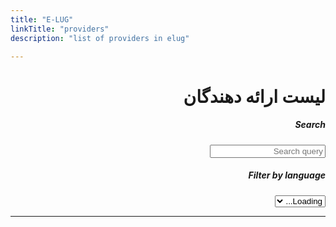 ```yaml
---
title: "E-LUG"
linkTitle: "providers"
description: "list of providers in elug"

---
```


<div class="hero -mt-5 pb-0" dir="rtl">

<!-- Do not delete from the beginning to this point. -->


<div class="container push-down mb-5">
  <div class="row mb-2">
    <div class="col-12">
      <h1 class="font-weight-bold">لیست ارائه دهندگان</h1>
    </div>
  </div>
  <div class="row">
    <div class="col">
      <div class="form-group">
        <h5><label class="d-block" for="search">Search</label></h5>
        <input type="search" placeholder="Search query" class="form-control" 
          id="search" oninput="updateExampleItems()">
      </div>
    </div>
    <div class="col">
      <div class="form-group">
        <h5><label class="d-block" for="filter-lang">Filter by language</label></h5>
        <select class="form-control" id="filter-lang" onchange="updateExampleItems()">
          <option value="" selected disabled>Loading...</option>
        </select>
      </div>
    </div>
  </div>

  <div class="row" id="example-list"></div>
</div>

<script type="text/javascript">
  const examples = {{< readfile file="/static/data/examples.json" >}};

  let languageOptions = [`<option value="">All</option>`].concat(
    examples.map(e => `<option value="${e.language}">${e.language}</option>`));
  document.getElementById("filter-lang").innerHTML = languageOptions.join(' ');

  function updateExampleItems() {
    const searchQuery = document.getElementById("search").value.trim().toLowerCase();
    const selectedLanguageFilter = document.getElementById("filter-lang").value;

    const exampleItems = examples.map(e => {
      let filteredLangExamples = e.examples;

      if (searchQuery) {
        filteredLangExamples = filteredLangExamples.filter(example => example.name.toLowerCase().includes(searchQuery) ||
        example.description.toLowerCase().includes(searchQuery) || 
        example.tags.find(tag => tag.toLowerCase().includes(searchQuery)) ||
        e.tags.find(tag => tag.toLowerCase().includes(searchQuery)));
      }

      if (selectedLanguageFilter) {
        filteredLangExamples = filteredLangExamples.filter(example => e.language === selectedLanguageFilter || 
          example.language === selectedLanguageFilter);
      }

      const exampleCards = filteredLangExamples.map(example => {
        const logo = examples.find(e => e.language === example.language)?.logo || e.logo;
        
        const tags = e.tags.concat(example.tags).map(tagText => 
          `<span class="badge m-1 rounded-pill text-bg-primary" style="line-height: 1.2">${tagText}</span>`);

        return `<div class="col-xl-3 col-lg-4 col-md-6 col-12 my-3">
            <a class="card card-hover h-100 p-3" href="${example.link}" 
              style="user-select: text; box-shadow: 0 5px 10px 0 rgb(41 26 204 / 12%)" draggable="false" target="_blank">
              <div class="text-primary">
                <div class="mt-2" style="height: 60px">
                  <img class="w-100 h-100" src="${logo}" />
                </div>
                <div>
                  <h4 class="px-2 mb-1 mt-4">${example.name}</h4>
                  <div class="px-2 mb-2">${example.description}</div>
                  <h5>${tags.join(' ')}</h5>
                </div>
              </div>
            </a>
          </div>
        `;
      });

      return exampleCards.join(' ');
    }).filter(card => card);

    document.getElementById("example-list").innerHTML = exampleItems.length > 0 ?
      exampleItems.join(' ') : `<div class="col-12">No examples available</div>`;
  }
  updateExampleItems();
</script>










---
</div>

